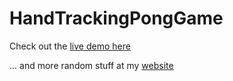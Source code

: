 # HandTrackingPongGame


Check out the [live demo here](https://codepen.io/frank-bueltge/full/gOQYMwG)

... and more random stuff at my [website](https://frankbueltge.de)


